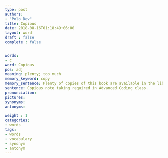 ```yaml
---
type: post
authors:
- "Polo Dev"
title: Copious
date: 2018-08-16T01:18:49+06:00
layout: word
draft : false
complete : false


words:
- c
word: Copious
pos: adj
meaning: plenty; too much
memory_keyword: copy
memory_sentence: Plenty of copies of this book are available in the library.
sentence: Copious note taking required in Advanced Coding class.
pronunciation:
pictures:
synonyms:
antonyms:

weight : 1
categories:
- words
tags:
- words
- vocabulary
- synonym
- antonym
---
```

